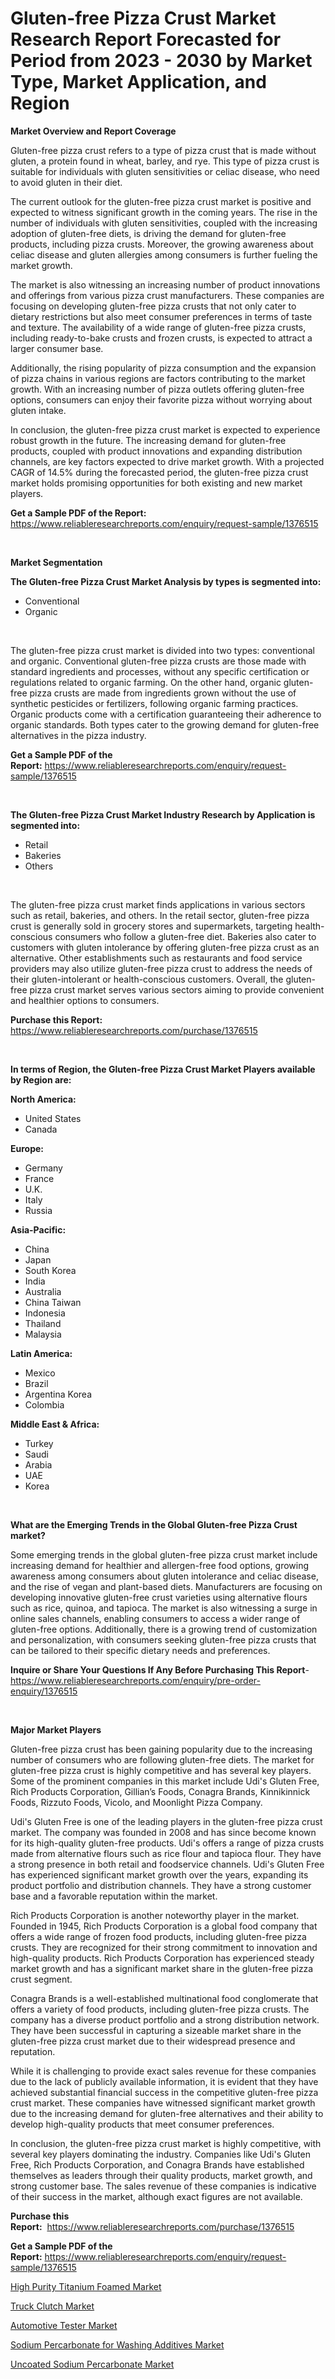 <p><h1>Gluten-free Pizza Crust Market Research Report Forecasted for Period from 2023 -  2030 by Market Type, Market Application, and Region</h1></p><p><strong>Market Overview and Report Coverage</strong></p>
<p><p>Gluten-free pizza crust refers to a type of pizza crust that is made without gluten, a protein found in wheat, barley, and rye. This type of pizza crust is suitable for individuals with gluten sensitivities or celiac disease, who need to avoid gluten in their diet.</p><p>The current outlook for the gluten-free pizza crust market is positive and expected to witness significant growth in the coming years. The rise in the number of individuals with gluten sensitivities, coupled with the increasing adoption of gluten-free diets, is driving the demand for gluten-free products, including pizza crusts. Moreover, the growing awareness about celiac disease and gluten allergies among consumers is further fueling the market growth.</p><p>The market is also witnessing an increasing number of product innovations and offerings from various pizza crust manufacturers. These companies are focusing on developing gluten-free pizza crusts that not only cater to dietary restrictions but also meet consumer preferences in terms of taste and texture. The availability of a wide range of gluten-free pizza crusts, including ready-to-bake crusts and frozen crusts, is expected to attract a larger consumer base.</p><p>Additionally, the rising popularity of pizza consumption and the expansion of pizza chains in various regions are factors contributing to the market growth. With an increasing number of pizza outlets offering gluten-free options, consumers can enjoy their favorite pizza without worrying about gluten intake.</p><p>In conclusion, the gluten-free pizza crust market is expected to experience robust growth in the future. The increasing demand for gluten-free products, coupled with product innovations and expanding distribution channels, are key factors expected to drive market growth. With a projected CAGR of 14.5% during the forecasted period, the gluten-free pizza crust market holds promising opportunities for both existing and new market players.</p></p>
<p><strong>Get a Sample PDF of the Report:</strong> <a href="https://www.reliableresearchreports.com/enquiry/request-sample/1376515">https://www.reliableresearchreports.com/enquiry/request-sample/1376515</a></p>
<p>&nbsp;</p>
<p><strong>Market Segmentation</strong></p>
<p><strong>The Gluten-free Pizza Crust Market Analysis by types is segmented into:</strong></p>
<p><ul><li>Conventional</li><li>Organic</li></ul></p>
<p>&nbsp;</p>
<p><p>The gluten-free pizza crust market is divided into two types: conventional and organic. Conventional gluten-free pizza crusts are those made with standard ingredients and processes, without any specific certification or regulations related to organic farming. On the other hand, organic gluten-free pizza crusts are made from ingredients grown without the use of synthetic pesticides or fertilizers, following organic farming practices. Organic products come with a certification guaranteeing their adherence to organic standards. Both types cater to the growing demand for gluten-free alternatives in the pizza industry.</p></p>
<p><strong>Get a Sample PDF of the Report:</strong>&nbsp;<a href="https://www.reliableresearchreports.com/enquiry/request-sample/1376515">https://www.reliableresearchreports.com/enquiry/request-sample/1376515</a></p>
<p>&nbsp;</p>
<p><strong>The Gluten-free Pizza Crust Market Industry Research by Application is segmented into:</strong></p>
<p><ul><li>Retail</li><li>Bakeries</li><li>Others</li></ul></p>
<p>&nbsp;</p>
<p><p>The gluten-free pizza crust market finds applications in various sectors such as retail, bakeries, and others. In the retail sector, gluten-free pizza crust is generally sold in grocery stores and supermarkets, targeting health-conscious consumers who follow a gluten-free diet. Bakeries also cater to customers with gluten intolerance by offering gluten-free pizza crust as an alternative. Other establishments such as restaurants and food service providers may also utilize gluten-free pizza crust to address the needs of their gluten-intolerant or health-conscious customers. Overall, the gluten-free pizza crust market serves various sectors aiming to provide convenient and healthier options to consumers.</p></p>
<p><strong>Purchase this Report:</strong>&nbsp; <a href="https://www.reliableresearchreports.com/purchase/1376515">https://www.reliableresearchreports.com/purchase/1376515</a></p>
<p>&nbsp;</p>
<p><strong>In terms of Region, the Gluten-free Pizza Crust Market Players available by Region are:</strong></p>
<p>
    <p> <strong> North America: </strong>
        <ul>
            <li>United States</li>
            <li>Canada</li>
        </ul>
        </p> 
    <p> <strong> Europe: </strong>
        <ul>
            <li>Germany</li>
            <li>France</li>
            <li>U.K.</li>
            <li>Italy</li>
            <li>Russia</li>
        </ul>
        </p> 
    <p> <strong> Asia-Pacific: </strong>
        <ul>
            <li>China</li>
            <li>Japan</li>
            <li>South Korea</li>
            <li>India</li>
            <li>Australia</li>
            <li>China Taiwan</li>
            <li>Indonesia</li>
            <li>Thailand</li>
            <li>Malaysia</li>
        </ul>
        </p> 
    <p> <strong> Latin America: </strong>
        <ul>
            <li>Mexico</li>
            <li>Brazil</li>
            <li>Argentina Korea</li>
            <li>Colombia</li>
        </ul>
        </p> 
    <p> <strong> Middle East & Africa: </strong>
        <ul>
            <li>Turkey</li>
            <li>Saudi</li>
            <li>Arabia</li>
            <li>UAE</li>
            <li>Korea</li>
        </ul>
    </p>
    </p>
<p>&nbsp;</p>
<p><strong>What are the Emerging Trends in the Global Gluten-free Pizza Crust market?</strong></p>
<p><p>Some emerging trends in the global gluten-free pizza crust market include increasing demand for healthier and allergen-free food options, growing awareness among consumers about gluten intolerance and celiac disease, and the rise of vegan and plant-based diets. Manufacturers are focusing on developing innovative gluten-free crust varieties using alternative flours such as rice, quinoa, and tapioca. The market is also witnessing a surge in online sales channels, enabling consumers to access a wider range of gluten-free options. Additionally, there is a growing trend of customization and personalization, with consumers seeking gluten-free pizza crusts that can be tailored to their specific dietary needs and preferences.</p></p>
<p><strong>Inquire or Share Your Questions If Any Before Purchasing This Report</strong>- <a href="https://www.reliableresearchreports.com/enquiry/pre-order-enquiry/1376515">https://www.reliableresearchreports.com/enquiry/pre-order-enquiry/1376515</a></p>
<p>&nbsp;</p>
<p><strong>Major Market Players</strong></p>
<p><p>Gluten-free pizza crust has been gaining popularity due to the increasing number of consumers who are following gluten-free diets. The market for gluten-free pizza crust is highly competitive and has several key players. Some of the prominent companies in this market include Udi's Gluten Free, Rich Products Corporation, Gillian’s Foods, Conagra Brands, Kinnikinnick Foods, Rizzuto Foods, Vicolo, and Moonlight Pizza Company.</p><p>Udi's Gluten Free is one of the leading players in the gluten-free pizza crust market. The company was founded in 2008 and has since become known for its high-quality gluten-free products. Udi's offers a range of pizza crusts made from alternative flours such as rice flour and tapioca flour. They have a strong presence in both retail and foodservice channels. Udi's Gluten Free has experienced significant market growth over the years, expanding its product portfolio and distribution channels. They have a strong customer base and a favorable reputation within the market.</p><p>Rich Products Corporation is another noteworthy player in the market. Founded in 1945, Rich Products Corporation is a global food company that offers a wide range of frozen food products, including gluten-free pizza crusts. They are recognized for their strong commitment to innovation and high-quality products. Rich Products Corporation has experienced steady market growth and has a significant market share in the gluten-free pizza crust segment.</p><p>Conagra Brands is a well-established multinational food conglomerate that offers a variety of food products, including gluten-free pizza crusts. The company has a diverse product portfolio and a strong distribution network. They have been successful in capturing a sizeable market share in the gluten-free pizza crust market due to their widespread presence and reputation.</p><p>While it is challenging to provide exact sales revenue for these companies due to the lack of publicly available information, it is evident that they have achieved substantial financial success in the competitive gluten-free pizza crust market. These companies have witnessed significant market growth due to the increasing demand for gluten-free alternatives and their ability to develop high-quality products that meet consumer preferences.</p><p>In conclusion, the gluten-free pizza crust market is highly competitive, with several key players dominating the industry. Companies like Udi's Gluten Free, Rich Products Corporation, and Conagra Brands have established themselves as leaders through their quality products, market growth, and strong customer base. The sales revenue of these companies is indicative of their success in the market, although exact figures are not available.</p></p>
<p><strong>Purchase this Report:</strong>&nbsp;&nbsp;<a href="https://www.reliableresearchreports.com/purchase/1376515">https://www.reliableresearchreports.com/purchase/1376515</a></p>
<p></p>
<p><strong>Get a Sample PDF of the Report:</strong>&nbsp;<a href="https://www.reliableresearchreports.com/enquiry/request-sample/1376515">https://www.reliableresearchreports.com/enquiry/request-sample/1376515</a></p>
<p><p><a href="https://www.linkedin.com/pulse/high-purity-titanium-foamed-market-share-amp-new-trends-analysis-rwu5e/">High Purity Titanium Foamed Market</a></p><p><a href="https://medium.com/@fosterfahey1016/truck-clutch-market-insight-market-trends-growth-forecasted-from-2023-to-2030-ddd7bfc16505">Truck Clutch Market</a></p><p><a href="https://medium.com/@joanacasper19/automotive-tester-market-exploring-market-share-market-trends-and-future-growth-6e899d8f9738">Automotive Tester Market</a></p><p><a href="https://www.linkedin.com/pulse/sodium-percarbonate-washing-additives-market-size-growth-mty7e/">Sodium Percarbonate for Washing Additives Market</a></p><p><a href="https://www.linkedin.com/pulse/decoding-uncoated-sodium-percarbonate-market-deep-dive-latest-h804e/">Uncoated Sodium Percarbonate Market</a></p></p>